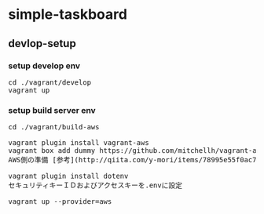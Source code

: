 simple-taskboard
================

## devlop-setup

### setup develop env

<pre>
cd ./vagrant/develop
vagrant up
</pre>

### setup build server env

<pre>
cd ./vagrant/build-aws

vagrant plugin install vagrant-aws
vagrant box add dummy https://github.com/mitchellh/vagrant-aws/raw/master/dummy.box
AWS側の準備 [参考](http://qiita.com/y-mori/items/78995e55f0ac7497df5b)

vagrant plugin install dotenv
セキュリティキーＩＤおよびアクセスキーを.envに設定

vagrant up --provider=aws
</pre>



